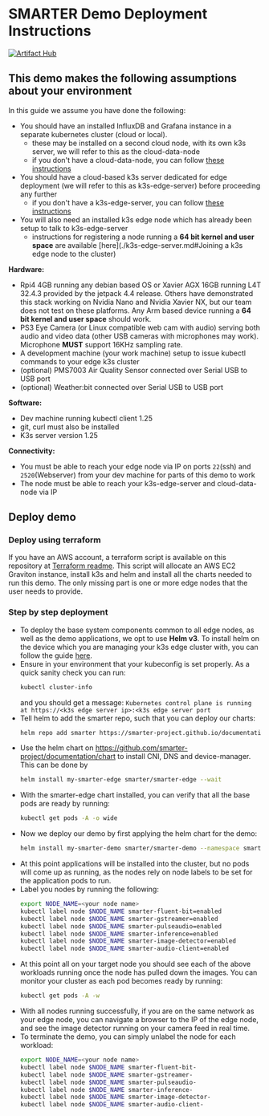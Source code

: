 # SMARTER Demo Deployment Instructions

[![Artifact Hub](https://img.shields.io/endpoint?url=https://artifacthub.io/badge/repository/smarter)](https://artifacthub.io/packages/search?repo=smarter)
## This demo makes the following assumptions about your environment

In this guide we assume you have done the following:
- You should have an installed InfluxDB and Grafana instance in a separate kubernetes cluster (cloud or local).
    - these may be installed on a second cloud node, with its own k3s server, we will refer to this as the cloud-data-node
    - if you don't have a cloud-data-node, you can follow [these instructions](./k3s-cloud-server.md)
- You should have a cloud-based k3s server dedicated for edge deployment (we will refer to this as k3s-edge-server) before proceeding any further
    - if you don't have a k3s-edge-server, you can follow [these instructions](./k3s-edge-server.md)
- You will also need an installed k3s edge node which has already been setup to talk to k3s-edge-server
    - instructions for registering a node running a **64 bit kernel and user space** are available [here](./k3s-edge-server.md#Joining a k3s edge node to the cluster)

**Hardware:** 
- Rpi4 4GB running any debian based OS or Xavier AGX 16GB running L4T 32.4.3 provided by the jetpack 4.4 release. Others have demonstrated this stack working on Nvidia Nano and Nvidia Xavier NX, but our team does not test on these platforms. Any Arm based device running a **64 bit kernel and user space** should work.
- PS3 Eye Camera (or Linux compatible web cam with audio) serving both audio and video data (other USB cameras with microphones may work). Microphone **MUST** support 16KHz sampling rate.
- A development machine (your work machine) setup to issue kubectl commands to your edge k3s cluster
- (optional) PMS7003 Air Quality Sensor connected over Serial USB to USB port
- (optional) Weather:bit connected over Serial USB to USB port

**Software:**
- Dev machine running kubectl client 1.25
- git, curl must also be installed
- K3s server version 1.25

**Connectivity:**
- You must be able to reach your edge node via IP on ports `22`(ssh) and `2520`(Webserver) from your dev machine for parts of this demo to work 
- The node must be able to reach your k3s-edge-server and cloud-data-node via IP

## Deploy demo

### Deploy using terraform

If you have an AWS account, a terraform script is available on this repository at [Terraform readme](terraform/README.md). This script will allocate an AWS EC2 Graviton instance, install k3s and helm and install all the charts needed to run this demo. The only missing part is one or more edge nodes that the user needs to provide.

### Step by step deployment

- To deploy the base system components common to all edge nodes, as well as the demo applications, we opt to use **Helm v3**. To install helm on the device which you are managing your k3s edge cluster with, you can follow the guide [here](https://helm.sh/docs/intro/install/#from-script).
- Ensure in your environment that your kubeconfig is set properly. As a quick sanity check you can run:
  ```bash
  kubectl cluster-info
  ```
  and you should get a message: `Kubernetes control plane is running at https://<k3s edge server ip>:<k3s edge server port`
- Tell helm to add the smarter repo, such that you can deploy our charts:
  ```bash
  helm repo add smarter https://smarter-project.github.io/documentation
  ```
- Use the helm chart on https://github.com/smarter-project/documentation/chart to install CNI, DNS and device-manager. This can be done by 
  ```bash
  helm install my-smarter-edge smarter/smarter-edge --wait
  ```
- With the smarter-edge chart installed, you can verify that all the base pods are ready by running:
  ```bash
  kubectl get pods -A -o wide
  ```
- Now we deploy our demo by first applying the helm chart for the demo:
  ```bash
  helm install my-smarter-demo smarter/smarter-demo --namespace smarter --create-namespace
  ```
- At this point applications will be installed into the cluster, but no pods will come up as running, as the nodes rely on node labels to be set for the application pods to run.
- Label you nodes by running the following:
  ```bash
  export NODE_NAME=<your node name>
  kubectl label node $NODE_NAME smarter-fluent-bit=enabled
  kubectl label node $NODE_NAME smarter-gstreamer=enabled
  kubectl label node $NODE_NAME smarter-pulseaudio=enabled
  kubectl label node $NODE_NAME smarter-inference=enabled
  kubectl label node $NODE_NAME smarter-image-detector=enabled
  kubectl label node $NODE_NAME smarter-audio-client=enabled
  ```
- At this point all on your target node you should see each of the above workloads running once the node has pulled down the images. You can monitor your cluster as each pod becomes ready by running:
  ```bash
  kubectl get pods -A -w
  ```
- With all nodes running successfully, if you are on the same network as your edge node, you can navigate a browser to the IP of the edge node, and see the image detector running on your camera feed in real time.
- To terminate the demo, you can simply unlabel the node for each workload:
  ```bash
  export NODE_NAME=<your node name>
  kubectl label node $NODE_NAME smarter-fluent-bit-
  kubectl label node $NODE_NAME smarter-gstreamer-
  kubectl label node $NODE_NAME smarter-pulseaudio-
  kubectl label node $NODE_NAME smarter-inference-
  kubectl label node $NODE_NAME smarter-image-detector-
  kubectl label node $NODE_NAME smarter-audio-client-
  ```

